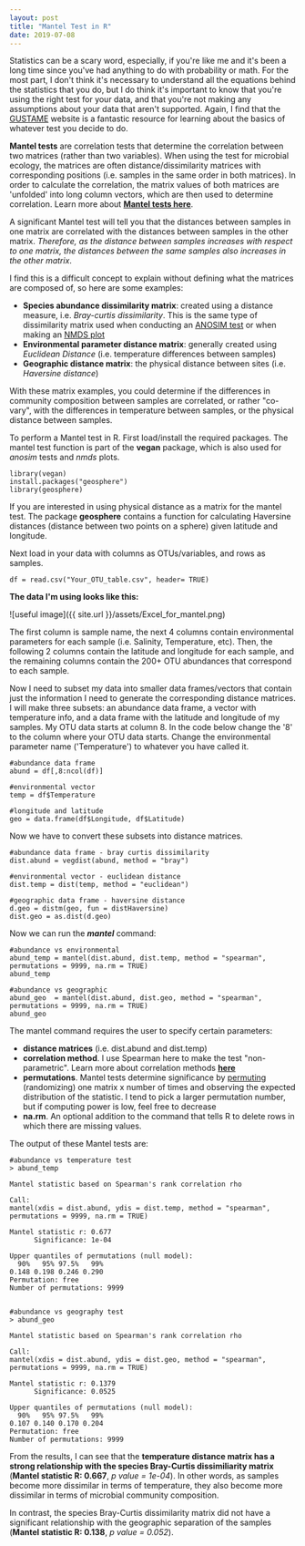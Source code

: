 ```yaml
---
layout: post
title: "Mantel Test in R"
date: 2019-07-08
---
```



Statistics can be a scary word, especially, if you're like me and it's been a long time since you've had anything to do with probability or math. For the most part, I don't think it's necessary to understand all the equations behind the statistics that you do, but I do think it's important to know that you're using the right test for your data, and that you're not making any assumptions about your data that aren't supported.  Again, I find that the [GUSTAME](https://sites.google.com/site/mb3gustame/) website is a fantastic resource for learning about the basics of whatever test you decide to do.  


**Mantel tests** are correlation tests that determine the correlation between two matrices (rather than two variables). When using the test for microbial ecology, the matrices are often distance/dissimilarity matrices with corresponding positions (i.e. samples in the same order in both matrices). In order to calculate the correlation, the matrix values of both matrices are 'unfolded' into long column vectors, which are then used to determine correlation. Learn more about **[Mantel tests here](https://mb3is.megx.net/gustame/hypothesis-tests/the-mantel-test)**. 

A significant Mantel test will tell you that the distances between samples in one matrix are correlated with the distances between samples in the other matrix. *Therefore, as the distance between samples increases with respect to one matrix, the distances between the same samples also increases in the other matrix*.  

I find this is a difficult concept to explain without defining what the matrices are composed of, so here are some examples: 

- **Species abundance dissimilarity matrix**: created using a distance measure, i.e. *Bray-curtis dissimilarity*. This is the same type of dissimilarity matrix used when conducting an [ANOSIM test](https://jkzorz.github.io/2019/06/11/ANOSIM-test.html) or when making an [NMDS plot](https://jkzorz.github.io/2019/06/06/NMDS.html)
- **Environmental parameter distance matrix**: generally created using *Euclidean Distance* (i.e. temperature differences between samples)
- **Geographic distance matrix**: the physical distance between sites (i.e. *Haversine distance*)

With these matrix examples, you could determine if the differences in community composition between samples are correlated, or rather "co-vary", with the differences in temperature between samples, or the physical distance between samples.  

To perform a Mantel test in R. First load/install the required packages. The mantel test function is part of the **vegan** package, which is also used for *anosim* tests and *nmds* plots. 

```
library(vegan)
install.packages("geosphere")
library(geosphere)
```
If you are interested in using physical distance as a matrix for the mantel test. The package **geosphere** contains a function for calculating Haversine distances (distance between two points on a sphere) given latitude and longitude. 


Next load in your data with columns as OTUs/variables, and rows as samples. 

```
df = read.csv("Your_OTU_table.csv", header= TRUE)
```

**The data I'm using looks like this:**


![useful image]({{ site.url }}/assets/Excel_for_mantel.png)


The first column is sample name, the next 4 columns contain environmental parameters for each sample (i.e. Salinity, Temperature, etc). Then, the following 2 columns contain the latitude and longitude for each sample, and the remaining columns contain the 200+ OTU abundances that correspond to each sample. 

Now I need to subset my data into smaller data frames/vectors that contain just the information I need to generate the corresponding distance matrices. I will make three subsets: an abundance data frame, a vector with temperature info, and a data frame with the latitude and longitude of my samples. My OTU data starts at column 8. In the code below change the '8' to the column where your OTU data starts. Change the environmental parameter name ('Temperature') to whatever you have called it. 

```
#abundance data frame
abund = df[,8:ncol(df)]

#environmental vector
temp = df$Temperature

#longitude and latitude 
geo = data.frame(df$Longitude, df$Latitude)
```

Now we have to convert these subsets into distance matrices.  

```
#abundance data frame - bray curtis dissimilarity
dist.abund = vegdist(abund, method = "bray")

#environmental vector - euclidean distance
dist.temp = dist(temp, method = "euclidean")

#geographic data frame - haversine distance 
d.geo = distm(geo, fun = distHaversine)
dist.geo = as.dist(d.geo)
```

Now we can run the ***mantel*** command: 
```
#abundance vs environmental 
abund_temp = mantel(dist.abund, dist.temp, method = "spearman", permutations = 9999, na.rm = TRUE)
abund_temp

#abundance vs geographic 
abund_geo  = mantel(dist.abund, dist.geo, method = "spearman", permutations = 9999, na.rm = TRUE)
abund_geo
```

The mantel command requires the user to specify certain parameters: 

- **distance matrices** (i.e. dist.abund and dist.temp)
- **correlation method**. I use Spearman here to make the test "non-parametric". Learn more about correlation methods **[here](https://jkzorz.github.io/2019/06/11/Correlation-heatmaps.html)**
- **permutations**. Mantel tests determine significance by [permuting](https://mb3is.megx.net/gustame/hypothesis-tests/the-mantel-test) (randomizing) one matrix x number of times and observing the expected distribution of the statistic. I tend to pick a larger permutation number, but if computing power is low, feel free to decrease
- **na.rm**. An optional addition to the command that tells R to delete rows in which there are missing values.

The output of these Mantel tests are: 

```
#abundance vs temperature test
> abund_temp

Mantel statistic based on Spearman's rank correlation rho 

Call:
mantel(xdis = dist.abund, ydis = dist.temp, method = "spearman",      permutations = 9999, na.rm = TRUE) 

Mantel statistic r: 0.677 
      Significance: 1e-04 

Upper quantiles of permutations (null model):
  90%   95% 97.5%   99% 
0.148 0.198 0.246 0.290 
Permutation: free
Number of permutations: 9999


#abundance vs geography test
> abund_geo

Mantel statistic based on Spearman's rank correlation rho 

Call:
mantel(xdis = dist.abund, ydis = dist.geo, method = "spearman",      permutations = 9999, na.rm = TRUE) 

Mantel statistic r: 0.1379 
      Significance: 0.0525 

Upper quantiles of permutations (null model):
  90%   95% 97.5%   99% 
0.107 0.140 0.170 0.204 
Permutation: free
Number of permutations: 9999

```

From the results, I can see that the **temperature distance matrix has a strong relationship with the species Bray-Curtis dissimiliarity matrix** (**Mantel statistic R: 0.667**, *p value = 1e-04*). In other words, as samples become more dissimilar in terms of temperature, they also become more dissimilar in terms of  microbial community composition.  

In contrast, the species Bray-Curtis dissimilarity matrix did not have a significant relationship with the geographic separation of the samples (**Mantel statistic R: 0.138**, *p value = 0.052*). 
